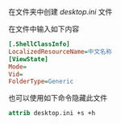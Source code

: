 在文件夹中创建 *desktop.ini* 文件

在文件中输入如下内容
``` ini
[.ShellClassInfo]
LocalizedResourceName=中文名称
[ViewState]
Mode=
Vid=
FolderType=Generic
```

也可以使用如下命令隐藏此文件
``` cmd
attrib desktop.ini +s +h
```